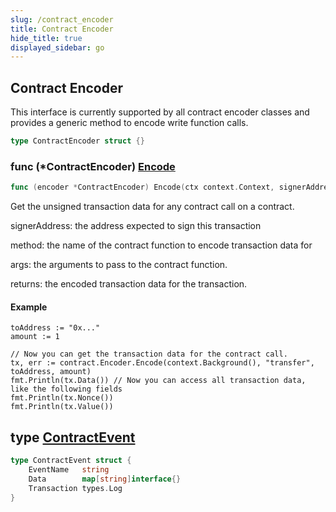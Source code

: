 ```yaml
---
slug: /contract_encoder
title: Contract Encoder
hide_title: true
displayed_sidebar: go
---
```


## Contract Encoder

This interface is currently supported by all contract encoder classes and provides a generic method to encode write function calls\.

```go
type ContractEncoder struct {}
```

### func \(\*ContractEncoder\) [Encode](https://github.com/web3sdks/go-sdk/blob/main/web3sdks/contract_encoder.go#L59)

```go
func (encoder *ContractEncoder) Encode(ctx context.Context, signerAddress string, method string, args ...interface{}) (*types.Transaction, error)
```

Get the unsigned transaction data for any contract call on a contract\.

signerAddress: the address expected to sign this transaction

method: the name of the contract function to encode transaction data for

args: the arguments to pass to the contract function\.

returns: the encoded transaction data for the transaction\.

#### Example

```
toAddress := "0x..."
amount := 1

// Now you can get the transaction data for the contract call.
tx, err := contract.Encoder.Encode(context.Background(), "transfer", toAddress, amount)
fmt.Println(tx.Data()) // Now you can access all transaction data, like the following fields
fmt.Println(tx.Nonce())
fmt.Println(tx.Value())
```

## type [ContractEvent](https://github.com/web3sdks/go-sdk/blob/main/web3sdks/contract_events.go#L49-L53)

```go
type ContractEvent struct {
    EventName   string
    Data        map[string]interface{}
    Transaction types.Log
}
```
